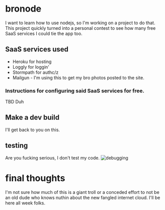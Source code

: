 # bronode
I want to learn how to use nodejs, so I'm working on a project to do that. This project quickly turned into a personal contest to see how many free SaaS services I could tie the app too.

## SaaS services used
- Heroku for hosting
- Loggly for loggin'
- Stormpath for authc/z
- Mailgun - I'm using this to get my bro photos posted to the site.

### Instructions for configuring said SaaS services for free.
TBD Duh

## Make a dev build
I'll get back to you on this.

## testing
Are you fucking serious, I don't test my code.
![debugging](https://cdn.meme.am/instances/500x/67501423.jpg)

# final thoughts
I'm not sure how much of this is a giant troll or a conceded effort to not be an old dude who knows nuthin about the new fangled internet cloud. I'll be here all week folks.